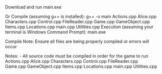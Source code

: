 Download and run main.exe

Or
Compile (assuming g++ is installed):
	g++ -o main Actions.cpp Alice.cpp Characters.cpp Control.cpp FileReader.cpp Game.cpp GameObject.cpp Items.cpp Locations.cpp main.cpp Utilities.cpp
Execution (assuming your terminal is Windows Command Prompt):
	main.exe

Compile Note:
	Ensure all files are being properly compiled or errors will occur

Notes:
	- All source code must be compiled in order for the game to run
		Actions.cpp 
		Alice.cpp 
		Characters.cpp 
		Control.cpp 
		FileReader.cpp 
		Game.cpp 
		GameObject.cpp
		Items.cpp 
		Locations.cpp
		main.cpp 
		Utilities.cpp
